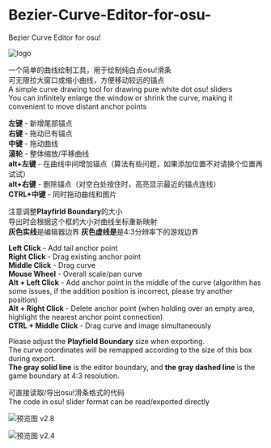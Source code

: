 # Bezier-Curve-Editor-for-osu-
Bezier Curve Editor for osu! 

![logo](https://github.com/Scatola-desu/Bezier-Curve-Editor-for-osu-/blob/main/icon.png)

一个简单的曲线绘制工具，用于绘制纯白点osu!滑条  
可无限拉大窗口或缩小曲线，方便移动较远的锚点  
A simple curve drawing tool for drawing pure white dot osu! sliders  
You can infinitely enlarge the window or shrink the curve, making it convenient to move distant anchor points  

**左键** - 新增尾部锚点  
**右键** - 拖动已有锚点  
**中键** - 拖动曲线  
**滚轮** - 整体缩放/平移曲线  
**alt+左键** - 在曲线中间增加锚点（算法有些问题，如果添加位置不对请换个位置再试试）  
**alt+右键** - 删除锚点（对空白处按住时，高亮显示最近的锚点连线）  
**CTRL+中键** - 同时拖动曲线和图片  

注意调整**Playfirld Boundary**的大小  
导出时会根据这个框的大小对曲线坐标重新映射  
**灰色实线**是编辑器边界 **灰色虚线是**是4:3分辨率下的游戏边界  

**Left Click** - Add tail anchor point  
**Right Click** - Drag existing anchor point  
**Middle Click** - Drag curve  
**Mouse Wheel** - Overall scale/pan curve  
**Alt + Left Click** - Add anchor point in the middle of the curve (algorithm has some issues, if the addition position is incorrect, please try another position)  
**Alt + Right Click** - Delete anchor point (when holding over an empty area, highlight the nearest anchor point connection)  
**CTRL + Middle Click** - Drag curve and image simultaneously  

Please adjust the **Playfield Boundary** size when exporting.  
The curve coordinates will be remapped according to the size of this box during export.  
**The gray solid line** is the editor boundary, and **the gray dashed line** is the game boundary at 4:3 resolution.  

可直接读取/导出osu!滑条格式的代码  
The code in osu! slider format can be read/exported directly  

![预览图](https://github.com/Scatola-desu/Bezier-Curve-Editor-for-osu-/blob/main/Interface_Preview2.png)
v2.8

![预览图](https://github.com/Scatola-desu/Bezier-Curve-Editor-for-osu-/blob/main/Interface_Preview.png)
v2.4
